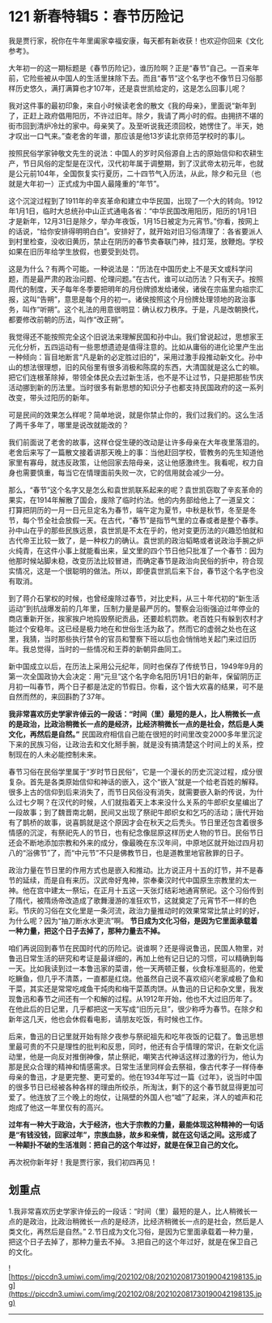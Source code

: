 # 121 新春特辑5：春节历险记

我是贾行家，祝你在牛年里阖家幸福安康，每天都有新收获！也欢迎你回来《文化参考》。

大年初一的这一期标题是《春节历险记》，谁历险啊？正是“春节”自己。一百来年前，它险些被从中国人的生活里抹除下去。而且“春节”这个名字也不像节日习俗那样历史悠久，满打满算也才107年，还是袁世凯给定的，这是怎么回事儿呢？

我对这件事的最初印象，来自小时候读老舍的散文《我的母亲》，里面说“新年到了，正赶上政府倡用阳历，不许过旧年。除夕，我请了两小时的假。由拥挤不堪的街市回到清炉冷灶的家中。母亲笑了。及至听说我还须回校，她愣住了。半天，她才叹出一口气来。”查老舍的年谱，那应该是他13岁读北京师范学校时的事儿。

按照民俗学家钟敬文先生的说法：中国人的岁时风俗源自上古的原始信仰和农耕生产，节日风俗的定型是在汉代，汉代初年属于调整期，到了汉武帝太初元年，也就是公元前104年，全国恢复实行夏历，二十四节气入历法，从此，除夕和元旦（也就是大年初一）正式成为中国人最隆重的“年节”。

这个沉淀过程到了1911年的辛亥革命和建立中华民国，出现了一个大的转向。1912年1月1日，临时大总统孙中山正式通电各省：“中华民国改用阳历，阳历的1月1日才是新年，12月31日是除夕，举办年夜饭，1月15日被定为元宵节。”你看，按网上的话说，“给你安排得明明白白”。安排好了，就开始对旧习俗清理了：各省要派人到村里检查，没收旧黄历，禁止在阴历的春节卖春联门神，挂灯笼，放鞭炮。学校如果在旧历年给学生放假，也要受到处罚。

这是为什么？有两个可能。一种说法是：“历法在中国历史上不是天文或科学问题，而是最严肃的政治问题、伦理问题。”在古代，谁可以动历法？只有天子。按照周代的制度，天子每年冬季要把明年的月份牌颁发给诸侯，诸侯在宗庙里向祖宗汇报，这叫“告朔”，意思是每个月的初一。诸侯按照这个月份牌处理领地的政治事务，叫作“听朔”。这个礼法的用意很明显：确认权力秩序。于是，凡是改朝换代，都要修改前朝的历法，叫作“改正朔”。

我觉得还不能按照完全这个旧说法来理解民国和孙中山。我们曾说起过，思想家王元化分析，五四运动有一些思想遗迹是值得注意的。比如从庸俗的进化论里产生出一种倾向：盲目地断言“凡是新的必定胜过旧的”，采用过激手段推动新文化。孙中山的想法很理想，旧的风俗里有很多消极和陈腐的东西，大清国就是这么亡的嘛。把它们连根革除掉，带领全体民众去过新生活，也不是不让过节，只是把那些节庆活动挪到新的历法里。当时很多有新思想的知识分子也都支持民国政府的这一系列改变，带头过阳历的新年。

可是民间的效果怎么样呢？简单地说，就是你禁止你的，我们过我们的。这么生活了两千多年了，哪里是说改就能改的？

我们前面说了老舍的故事，这样仓促生硬的改动是让许多母亲在大年夜里落泪的。老舍后来写了一篇散文接着讲那天晚上的事：当他赶回学校，管教务的先生知道他家里有寡母，就违反政策，让他回家去陪母亲，这让他感激终生。我看呢，权力自身也需要慎重，每当它在情理面前失败一次，它的信用就会减少一分。

那么，“春节”这个名字又是怎么和袁世凯联系起来的呢？袁世凯窃取了辛亥革命的果实，在1914年解散了国会，废除了临时约法。他的内务部给他上了一道呈文：打算把阴历的一月一日元旦定名为春节，端午定为夏节，中秋是秋节，冬至是冬节，每个节全社会放假一天。在古代，“春节”是指节气里的立春或者是整个春季。孙中山在乎的那些民族远景，袁世凯是不太在乎的，他对变更历法的兴趣恐怕就和古代帝王比较一致了，是一种权力的确认。袁世凯的政治韬略或者说政治手腕之炉火纯青，在这件小事上就能看出来，呈文里的四个节日他只批准了一个春节：因为他那时候站脚未稳，改变历法比较冒进，而确定春节是政治向民俗的折中，符合现实情况，这是一个很聪明的做法。所以，即便袁世凯后来下台，春节这个名字也没有取消。

到了蒋介石掌权的时候，也曾经废除过春节，对比史料，从三十年代初的“新生活运动”到抗战爆发前的几年里，压制力量是最严厉的。警察会沿街强迫过年停业的商店重新开张，挨家挨户地捣毁祭祀贡品，还要趁机罚款。老百姓只有躲到农村才能过个安稳年。这已经是极力地在和世俗生活为敌了。然而它的虚弱之处也在这里，我猜，当时那些执行禁令的官员和警察下班以后也会悄悄地关起门来过旧历年。我总觉得，当时的一些情况和王莽的新朝异曲同工。

新中国成立以后，在历法上采用公元纪年，同时也保存了传统节日，1949年9月的第一次全国政协大会决定：用“元旦”这个名字命名阳历1月1日的新年，保留阴历正月初一叫春节，两个日子都是法定的节假日。你看，这个皆大欢喜的结果，可不是自然而然的，来回斟酌了37年。

 **我非常喜欢历史学家许倬云的一段话：“时间（里）最短的是人，比人稍微长一点的是政治，比政治稍微长一点的是经济，比经济稍微长一点的是社会，然后是人类文化，再然后是自然。”** 民国政府相信自己能在很短的时间里改变2000多年里沉淀下来的民族习俗，让政治去和文化掰手腕，就是没有搞清楚这个时间上的关系，控制现在的人未必能控制未来。

春节习俗在民俗学里属于“岁时节日民俗”，它是一个漫长的历史沉淀过程，成分很复杂。首先是各类原始信仰和神话的嵌入，这个“嵌入”就是一个给老百姓的解释。很多上古的信仰到后来消失了，而节日风俗没有消失，就需要嵌入新的传说，为什么过七夕啊？在汉代的时候，人们就指着天上本来没什么关系的牛郎织女星编出了一段故事；到了魏晋南北朝，民间又出现了祭祀牛郎织女和乞巧的活动；唐代开始有了鹊桥的故事，说喜鹊就是这个原因才会在秋天之后秃头。节日里还包含着很多情感的沉淀，有祭祀先人的节日，也有纪念像屈原这样历史人物的节日。民俗节日还会不断地添加宗教和外来的成分，像最晚在东汉年间，中原地区就开始过四月初八的“浴佛节”了，而“中元节”不只是佛教节日，也是道教里地官赦罪的日子。

政治力量在节日里的作用方式也是嵌入和推动。比方说正月十五的灯节，并不是春节的延续，而是自有来历。汉武帝好鬼神，崇奉秦汉时代中国原生宗教里的太一神。他在宫中建太一祭坛，在正月十五这一天张灯结彩地通宵祭祀。这个习俗传到了隋代，被隋炀帝改造成了歌舞漫游的准狂欢节，这就奠定了元宵节不一样的色彩。节庆的习俗在文化里是一条河流，政治力量推动时的效果常常比禁止时的好，为什么呢？因为“抽刀断水水更流”啊。 **节日成为文化习俗，是因为它里面承载着一种力量，把这个日子去掉了，那种力量去不掉。**

咱们再说回到春节在民国时代的历险记。说谁啊？还是得说鲁迅，民国人物里，对鲁迅日常生活的研究和考证是最详细的，再加上他有记日记的习惯，可以精确到每一天。比如我读到过一本鲁迅家的菜谱，他一天两顿正餐，伙食标准挺高的，他爱吃鳜鱼，但几乎不清蒸，一直都是红烧。他虽然自己说不喜欢绍兴老家咸极了鱼和干菜，其实还是常常吃咸鱼干炖肉和梅干菜蒸肉饼。从鲁迅的日记和杂文里，我发现鲁迅和春节之间还有一个和解的过程。从1912年开始，他也不大过旧历年了。在他此后的日记里，几乎都把这一天写成“旧历元旦”，很少称呼为春节。在除夕和新年这几天，他也会休假看电影，请朋友吃饭，有时候也工作。

后来，鲁迅的日记里就开始有除夕夜参与祭祀祖先和吃年夜饭的记载了。鲁迅思想里最可贵的不只是理性的批判和反思，同时，他还有合乎情理的常识，在新文化运动里，他是一向反对推倒神像，禁止祭祀，嘲笑古代神话这样过激的行为，他认为那是民众合理的精神和情感需求。日常生活里同样会去祭祖，像古代孝子一样侍奉母亲的鲁迅，才是更完整、更可爱的。他在1934年写过一篇《过年》，说当时中国的很多节日已经被各种各样的理由所绞杀，所淘汰，剩下的这个春节就显得更加可爱了。他连放了三个晚上的炮仗，让隔壁的外国人也“嘘”了起来，洋人的嘘声和花炮成了他这一年里仅有的高兴。

 **过年有一种大于政治，大于经济，也大于宗教的力量，最能体现这种精神的一句话是“有钱没钱，回家过年”，宗族血脉，故乡和亲情，就在这句话之间。这形成了一种颠扑不破的生活准则：把自己的这个年过好，就是在保卫自己的文化。**

再次祝你新年好！我是贾行家，我们初四再见！

## 划重点

1.我非常喜欢历史学家许倬云的一段话：“时间（里）最短的是人，比人稍微长一点的是政治，比政治稍微长一点的是经济，比经济稍微长一点的是社会，然后是人类文化，再然后是自然。”
2.节日成为文化习俗，是因为它里面承载着一种力量，把这个日子去掉了，那种力量去不掉。
3.把自己的这个年过好，就是在保卫自己的文化。

![https://piccdn3.umiwi.com/img/202102/08/202102081730190042198135.jpg](https://piccdn3.umiwi.com/img/202102/08/202102081730190042198135.jpg)

---
